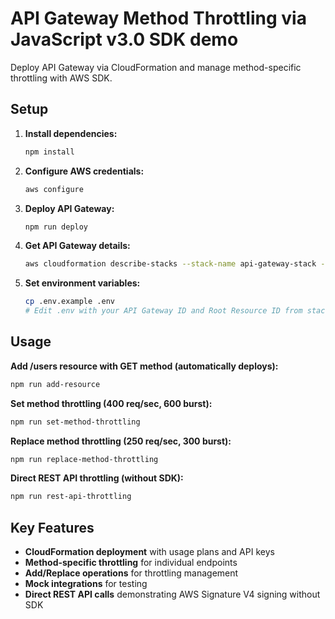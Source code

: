 # API Gateway Method Throttling via JavaScript v3.0 SDK demo

Deploy API Gateway via CloudFormation and manage method-specific throttling with AWS SDK.

## Setup

1. **Install dependencies:**
   ```bash
   npm install
   ```

2. **Configure AWS credentials:**
   ```bash
   aws configure
   ```

3. **Deploy API Gateway:**
   ```bash
   npm run deploy
   ```

4. **Get API Gateway details:**
   ```bash
   aws cloudformation describe-stacks --stack-name api-gateway-stack --query 'Stacks[0].Outputs'
   ```

5. **Set environment variables:**
   ```bash
   cp .env.example .env
   # Edit .env with your API Gateway ID and Root Resource ID from stack outputs
   ```

## Usage

**Add /users resource with GET method (automatically deploys):**
```bash
npm run add-resource
```

**Set method throttling (400 req/sec, 600 burst):**
```bash
npm run set-method-throttling
```

**Replace method throttling (250 req/sec, 300 burst):**
```bash
npm run replace-method-throttling
```

**Direct REST API throttling (without SDK):**
```bash
npm run rest-api-throttling
```

## Key Features

- **CloudFormation deployment** with usage plans and API keys
- **Method-specific throttling** for individual endpoints
- **Add/Replace operations** for throttling management
- **Mock integrations** for testing
- **Direct REST API calls** demonstrating AWS Signature V4 signing without SDK